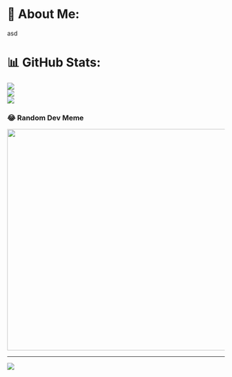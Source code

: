 # 💫 About Me:
asd

# 📊 GitHub Stats:
![](https://github-readme-stats.vercel.app/api?username=masterismail&theme=dark&hide_border=false&include_all_commits=false&count_private=false)<br/>
![](https://github-readme-streak-stats.herokuapp.com/?user=masterismail&theme=dark&hide_border=false)<br/>
![](https://github-readme-stats.vercel.app/api/top-langs/?username=masterismail&theme=dark&hide_border=false&include_all_commits=false&count_private=false&layout=compact)

### 😂 Random Dev Meme
<img src="https://random-memer.herokuapp.com/" width="512px"/>

---
[![](https://visitcount.itsvg.in/api?id=masterismail&icon=0&color=0)](https://visitcount.itsvg.in)

<!-- Proudly created with GPRM ( https://gprm.itsvg.in ) -->
